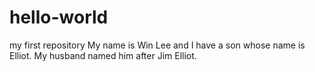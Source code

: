 # hello-world
my first repository
My name is Win Lee and I have a son whose name is Elliot. My husband named him after Jim Elliot.
